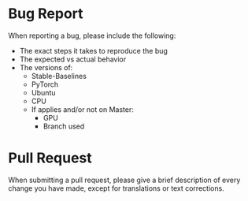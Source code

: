 # Bug Report
When reporting a bug, please include the following:
- The exact steps it takes to reproduce the bug
- The expected vs actual behavior
- The versions of:
    - Stable-Baselines
    - PyTorch
    - Ubuntu
    - CPU
    - If applies and/or not on Master:
        - GPU
        - Branch used

# Pull Request
When submitting a pull request, please give a brief description of every change you have made, except for translations or text corrections. 